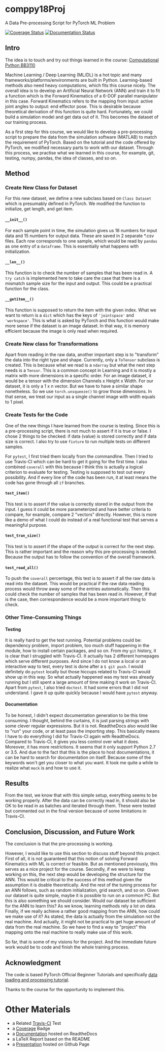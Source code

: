 # comppy18Proj
A Data Pre-processing Script for PyTorch ML Problem

[![Coverage Status](https://coveralls.io/repos/github/easyt0re/comppy18Proj/badge.svg?branch=master)](https://coveralls.io/github/easyt0re/comppy18Proj?branch=master)
[![Documentation Status](https://readthedocs.org/projects/comppy18proj/badge/?version=latest)](https://comppy18proj.readthedocs.io/en/latest/?badge=latest)

## Intro
The idea is to touch and try out things learned in the course: [Computational Python BB3110](https://comppy-info.readthedocs.io/en/latest/index.html)

Machine Learning / Deep Learning (ML/DL) is a hot topic and many frameworks/platforms/environments are built in Python.
Learning-based methods also need heavy computations, which fits this course nicely.
The overall idea is to develop an Artificial Neural Network (ANN) and train it to fit a function which is the Forward Kinematics of a 6-DOF parallel manipulator in this case.
Forward Kinematics refers to the mapping from input: active joint angles to output: end effector pose.
This is desirable because theoretical derivation of this function is quite hard.
Fortunately, we could build a simulation model and get data out of it.
This becomes the dataset of our training process.

As a first step for this course, we would like to develop a pre-processing script to prepare the data from the simulation software (MATLAB) to match the requirement of PyTorch.
Based on the tutorial and the code offered by PyTorch, we modified necessary parts to work with our dataset.
Through this process, we practise what we learned in this course, for example, git, testing, numpy, pandas, the idea of classes, and so on.

## Method
### Create New Class for Dataset
For this new dataset, we define a new subclass based on `Class Dataset` which is presumably defined in PyTorch.
We modified the function to initialize, get length, and get item.

#### `__init__()`
For each sample point in time, the simulation gives us 18 numbers for input data and 15 numbers for output data.
These are saved in 2 separate \*.csv files.
Each row corresponds to one sample, which would be read by `pandas` as one entry of a `dataframe`.
This is essentially what happens with initialization.

#### `__len__()`
This function is to check the number of samples that has been read in.
A `try catch` is implemented here to take care the case that there is a mismatch sample size for the input and output.
This could be a practical function for the class.

#### `__getitem__()`
This function is supposed to return the item with the given index.
What we want to return is a `dict` which has the keys of `'jointspace'` and `'workspace'`.
This is what is asked by PyTorch and this function would make more sense if the dataset is an image dataset.
In that way, it is memory efficient because the image is only read when required.

### Create New class for Transformations
Apart from reading in the raw data, another important step is to "transform" the data into the right type and shape.
Currently, only a `ToTensor` subclass is created.
This is because what we read is a `ndarray` but what the next step needs is a `Tensor`.
This is a common concept in Learning and it is mostly a matrix with more dimensions in a specific order.
For an image dataset, it would be a tensor with the dimension Channels x Height x Width.
For our dataset, it is only a 1 x n vector.
But we have to have a similar shape nonetheless.
So we use `torch.unsqueeze()` to grow those dimensions.
In that sense, we treat our input as a single channel image with width equals to 1 pixel.

### Create Tests for the Code
One of the new things I have learned from the course is testing.
Since this is a pre-processing script, there is not much to assert if it is true or false.
I chose 2 things to be checked: if data (value) is stored correctly and if data size is correct.
I also try to use `fixture` to run multiple tests on different samples.

For `pytest`, I first tried them locally from the commandline.
Then I tried to use Travis-CI which can be hard to get it going for the first time.
I also combined `coverall` with this because I think this is actually a logical criterion to evaluate for testing.
Testing is supposed to test out every possibility.
And if every line of the code has been run, it at least means the code has gone through all `if` branches.

#### `test_item()`
This test is to assert if the value is correctly stored in the output from the input.
I guess it could be more parameterized and have better criteria to compare, for example, compare 2 "vectors" directly.
However, this is more like a demo of what I could do instead of a real functional test that serves a meaningful purpose.

#### `test_tran_size()`
This test is to assert if the shape of the output is correct for the next step.
This is rather important and the reason why this pre-processing is needed.
Because the output has to follow the convention of the overall framework.

#### `test_read_all()`
To push the `coverall` percentage, this test is to assert if all the raw data is read into the dataset.
This would be practical if the raw data reading process would throw away some of the entries automatically.
Then this could check the number of samples that has been read in.
However, if that is the case, then correspondence would be a more important thing to check.

### Other Time-Consuming Things
#### Testing
It is really hard to get the test running.
Potential problems could be: dependency problem, import problem, too much stuff happening in the module, how to install certain packages, and so on.
From my `git` history, it is clear that I struggled with Travis-CI.
It actually has 2 different homepages which serve different purposes.
And since I do not know a local or an interactive way to test, every test is done after a `$ git push`.
I would definitely do `pytest` locally but those hiccups related to Travis-CI would show up in this way.
So what actually happened was my test was already running 
but I still spent a large amount of time making it work on Travis-CI.
Apart from `pytest`, I also tried `doctest`.
It had some errors that I did not understand.
I gave it up quite quickly because I would have `pytest` anyway.

#### Documentation
To be honest, I didn't expect documentation generation to be this time consuming.
I thought, behind the curtains, it is just parsing strings with some clever regular expressions.
But it is not.
ReadtheDocs also would like to "run" your code, or at least pass the importing step.
This basically means I have to do everything I did for Travis-CI again with ReadtheDocs.
Compared to Travis-CI, it gives you less control over what it does.
Moreover, it has more restrictions.
It seems that it only support Python 2.7 or 3.5.
And due to the fact that this is the place to host documentations,
it can be hard to search for documentation on itself.
Because some of the keywords won't get you closer to what you want.
It took me quite a while to realize what `mock` is and how to use it.

## Results
From the test, we know that with this simple setup, everything seems to be working properly.
After the data can be correctly read in,
it should also be OK to be read in as batches and iterated through them.
These were tested but commented out in the final version
because of some limitations in Travis-CI.

## Conclusion, Discussion, and Future Work
The conclusion is that the pre-processing is working.

However, I would like to use this section to discuss stuff beyond this project.
First of all, it is not guaranteed that this notion of solving Forward Kinematics with ML is correct or feasible.
But as mentioned previously, this serves as a nice project for the course.
Secondly, if we were to keep working on this, 
the next step would be developing the structure for the ANN.
This would be critical to the success of this method 
given the assumption it is doable theoretically.
And the rest of the tuning process for an ANN follows,
such as random initialization, grid search, and so on.
Given our dataset is quite simple,
maybe it is possible to run on a common PC.
But this is also something we should consider.
Would our dataset be sufficient for the ANN to learn this?
As we know, learning methods rely a lot on data.
Finally, if we really achieve a rather good mapping from the ANN,
how could we make use of it?
As stated, the data is actually from the simulation not the real machine.
And actually, it might not be practical to get huge amount of data from the real machine.
So we have to find a way to "project" this mapping onto the real machine to really make use of this work.

So far, that is some of my visions for the project.
And the immediate future work would be to code and finish the whole training process.

## Acknowledgment
The code is based PyTorch Official Beginner Tutorials and specifically [data loading and processing tutorial](https://pytorch.org/tutorials/beginner/data_loading_tutorial.html).

Thanks to the course for the opportunity to implement this. 

# Other Materials
- a Related [Travis-CI](https://travis-ci.org/easyt0re/comppy18Proj) Test
- a [Coverage](https://coveralls.io/github/easyt0re/comppy18Proj) Badge
- a [Documentation](https://readthedocs.org/projects/comppy18proj) hosted on ReadtheDocs
- a LaTeX Report based on the README
- a [Presentation](https://easyt0re.github.io/comppy18Slides) hosted on Github Page
